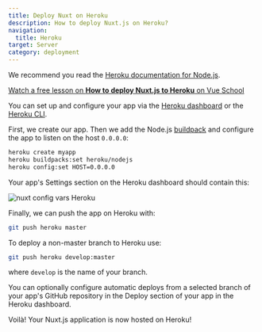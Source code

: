 ```yaml
---
title: Deploy Nuxt on Heroku
description: How to deploy Nuxt.js on Heroku?
navigation:
  title: Heroku
target: Server
category: deployment
---
```


We recommend you read the [Heroku documentation for Node.js](https://devcenter.heroku.com/articles/nodejs-support).

<div class="Promo__Video">
  <a href="https://vueschool.io/lessons/how-to-deploy-nuxtjs-to-heroku?friend=nuxt" target="_blank">
    <p class="Promo__Video__Icon">
      Watch a free lesson on <strong>How to deploy Nuxt.js to Heroku</strong> on Vue School 
    </p>
  </a>
</div>

You can set up and configure your app via the [Heroku dashboard](https://devcenter.heroku.com/articles/heroku-dashboard) or the [Heroku CLI](https://devcenter.heroku.com/articles/heroku-cli).

First, we create our app. Then we add the Node.js [buildpack](https://devcenter.heroku.com/articles/buildpacks) and configure the app to listen on the host `0.0.0.0`:

```bash
heroku create myapp
heroku buildpacks:set heroku/nodejs
heroku config:set HOST=0.0.0.0
```

Your app's Settings section on the Heroku dashboard should contain this:

![nuxt config vars Heroku](https://user-images.githubusercontent.com/23453691/116850762-81ea0e00-abf1-11eb-9f70-260721a1d525.png)

Finally, we can push the app on Heroku with:

```bash
git push heroku master
```

To deploy a non-master branch to Heroku use:

```bash
git push heroku develop:master
```

where `develop` is the name of your branch.

You can optionally configure automatic deploys from a selected branch of your app's GitHub repository in the Deploy section of your app in the Heroku dashboard.

Voilà! Your Nuxt.js application is now hosted on Heroku!
